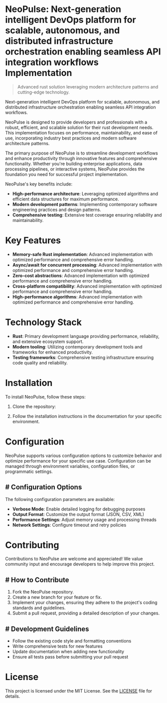 <!-- fallback_NeoPulse_20250727042938_78450 -->

# NeoPulse: Next-generation intelligent DevOps platform for scalable, autonomous, and distributed infrastructure orchestration enabling seamless API integration workflows Implementation
> Advanced rust solution leveraging modern architecture patterns and cutting-edge technology.

Next-generation intelligent DevOps platform for scalable, autonomous, and distributed infrastructure orchestration enabling seamless API integration workflows.

NeoPulse is designed to provide developers and professionals with a robust, efficient, and scalable solution for their rust development needs. This implementation focuses on performance, maintainability, and ease of use, incorporating industry best practices and modern software architecture patterns.

The primary purpose of NeoPulse is to streamline development workflows and enhance productivity through innovative features and comprehensive functionality. Whether you're building enterprise applications, data processing pipelines, or interactive systems, NeoPulse provides the foundation you need for successful project implementation.

NeoPulse's key benefits include:

* **High-performance architecture**: Leveraging optimized algorithms and efficient data structures for maximum performance.
* **Modern development patterns**: Implementing contemporary software engineering practices and design patterns.
* **Comprehensive testing**: Extensive test coverage ensuring reliability and maintainability.

# Key Features

* **Memory-safe Rust implementation**: Advanced implementation with optimized performance and comprehensive error handling.
* **Async/await for concurrent processing**: Advanced implementation with optimized performance and comprehensive error handling.
* **Zero-cost abstractions**: Advanced implementation with optimized performance and comprehensive error handling.
* **Cross-platform compatibility**: Advanced implementation with optimized performance and comprehensive error handling.
* **High-performance algorithms**: Advanced implementation with optimized performance and comprehensive error handling.

# Technology Stack

* **Rust**: Primary development language providing performance, reliability, and extensive ecosystem support.
* **Modern tooling**: Utilizing contemporary development tools and frameworks for enhanced productivity.
* **Testing frameworks**: Comprehensive testing infrastructure ensuring code quality and reliability.

# Installation

To install NeoPulse, follow these steps:

1. Clone the repository:


2. Follow the installation instructions in the documentation for your specific environment.

# Configuration

NeoPulse supports various configuration options to customize behavior and optimize performance for your specific use case. Configuration can be managed through environment variables, configuration files, or programmatic settings.

## # Configuration Options

The following configuration parameters are available:

* **Verbose Mode**: Enable detailed logging for debugging purposes
* **Output Format**: Customize the output format (JSON, CSV, XML)
* **Performance Settings**: Adjust memory usage and processing threads
* **Network Settings**: Configure timeout and retry policies

# Contributing

Contributions to NeoPulse are welcome and appreciated! We value community input and encourage developers to help improve this project.

## # How to Contribute

1. Fork the NeoPulse repository.
2. Create a new branch for your feature or fix.
3. Implement your changes, ensuring they adhere to the project's coding standards and guidelines.
4. Submit a pull request, providing a detailed description of your changes.

## # Development Guidelines

* Follow the existing code style and formatting conventions
* Write comprehensive tests for new features
* Update documentation when adding new functionality
* Ensure all tests pass before submitting your pull request

# License

This project is licensed under the MIT License. See the [LICENSE](https://github.com/marcmotta/NeoPulse/blob/main/LICENSE) file for details.
